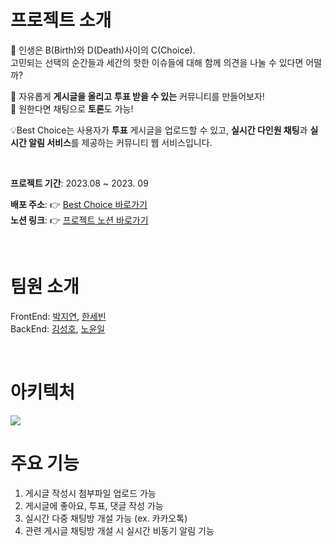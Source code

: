 # 프로젝트 소개
<p> 💭 인생은 B(Birth)와 D(Death)사이의 C(Choice). <br />
고민되는 선택의 순간들과 세간의 핫한 이슈들에 대해 함께 의견을 나눌 수 있다면 어떨까?
  
💬 자유롭게 <b>게시글을 올리고</b> <b>투표 받을 수 있는</b> 커뮤니티를 만들어보자! <br />
💬 원한다면 채팅으로 <b>토론</b>도 가능! </p>

💡Best Choice는 사용자가 <b>투표</b> 게시글을 업로드할 수 있고, <b>실시간 다인원 채팅</b>과 <b>실시간 알림 서비스</b>를 제공하는 커뮤니티 웹 서비스입니다. 

<br />
   
**프로젝트 기간**: 2023.08 ~ 2023. 09

**배포 주소**: 👉 <a href=https://best-choice-steel.vercel.app/> Best Choice 바로가기 </a> <br />
**노션 링크**: 👉 <a href=https://thin-detail-b74.notion.site/Winnow-Best-Choice-4cf6c8446c1f4449a790f242ed217d23> 프로젝트 노션 바로가기 </a>

<br />

# 팀원 소개
FrontEnd: [박지연](https://github.com/j2yn34), [한세빈](https://github.com/Hansebin) <br />
BackEnd: [김성호](https://github.com/kimsungho93), [노윤일](https://github.com/nohyoonil)

<br />

# 아키텍처
<img src=https://github.com/winnow-2023/best-choice-fe/assets/142189987/b3143f83-9f07-4b6b-921a-741effd6329a>

<br />

# 주요 기능
  1. 게시글 작성시 첨부파일 업로드 가능
  2. 게시글에 좋아요, 투표, 댓글 작성 가능
  3. 실시간 다중 채팅방 개설 가능 (ex. 카카오톡)
  4. 관련 게시글 채팅방 개설 시 실시간 비동기 알림 기능
